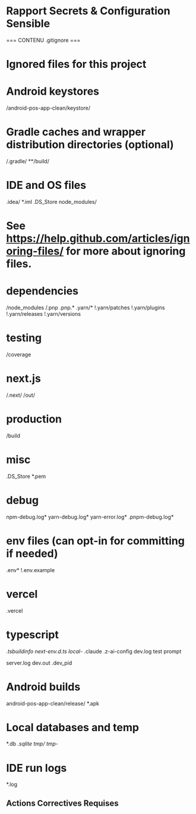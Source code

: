 # Rapport Secrets & Configuration Sensible


=== CONTENU .gitignore ===
# Ignored files for this project
# Android keystores
/android-pos-app-clean/keystore/

# Gradle caches and wrapper distribution directories (optional)
/.gradle/
**/build/

# IDE and OS files
.idea/
*.iml
.DS_Store
node_modules/
# See https://help.github.com/articles/ignoring-files/ for more about ignoring files.

# dependencies
/node_modules
/.pnp
.pnp.*
.yarn/*
!.yarn/patches
!.yarn/plugins
!.yarn/releases
!.yarn/versions

# testing
/coverage

# next.js
/.next/
/out/

# production
/build

# misc
.DS_Store
*.pem

# debug
npm-debug.log*
yarn-debug.log*
yarn-error.log*
.pnpm-debug.log*

# env files (can opt-in for committing if needed)
.env*
!.env.example

# vercel
.vercel

# typescript
*.tsbuildinfo
next-env.d.ts
local-*
.claude
.z-ai-config
dev.log
test
prompt

server.log
dev.out
.dev_pid

# Android builds
android-pos-app-clean/release/
*.apk

# Local databases and temp
*.db
*.sqlite
tmp/
tmp-*

# IDE run logs
*.log
## Actions Correctives Requises
